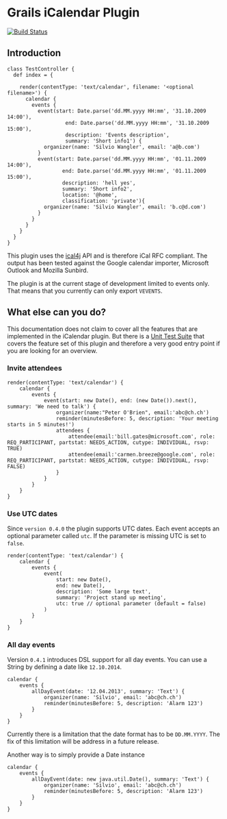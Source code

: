 # Grails iCalendar Plugin
[![Build Status](https://travis-ci.org/saw303/grails-ic-alender.svg?branch=master)](https://travis-ci.org/saw303/grails-ic-alender)

## Introduction

    class TestController {
      def index = {

        render(contentType: 'text/calendar', filename: '<optional filename>') {
          calendar {
            events {
              event(start: Date.parse('dd.MM.yyyy HH:mm', '31.10.2009 14:00'),
                       end: Date.parse('dd.MM.yyyy HH:mm', '31.10.2009 15:00'),
                       description: 'Events description',
                       summary: 'Short info1') {
                organizer(name: 'Silvio Wangler', email: 'a@b.com')
              }
              event(start: Date.parse('dd.MM.yyyy HH:mm', '01.11.2009 14:00'),
                      end: Date.parse('dd.MM.yyyy HH:mm', '01.11.2009 15:00'),
                      description: 'hell yes',
                      summary: 'Short info2',
                      location: '@home',
                      classification: 'private'){
                organizer(name: 'Silvio Wangler', email: 'b.c@d.com')
              }
            }
          }
        }
      }
    }

This plugin uses the [ical4j][ical4j] API and is therefore iCal RFC compliant. The output has been tested against the Google calendar importer, Microsoft Outlook and Mozilla Sunbird.

The plugin is at the current stage of development limited to events only. That means that you currently can only export `VEVENTS`.

## What else can you do?

This documentation does not claim to cover all the features that are implemented in the iCalendar plugin.
But there is a [Unit Test Suite][unittest] that covers the feature set of this plugin and therefore a very good entry point if you
are looking for an overview.

### Invite attendees

    render(contentType: 'text/calendar') {
        calendar {
            events {
                event(start: new Date(), end: (new Date()).next(), summary: 'We need to talk') {
                    organizer(name:"Peter O'Brien", email:'abc@ch.ch')
                    reminder(minutesBefore: 5, description: 'Your meeting starts in 5 minutes!')
                    attendees {
                        attendee(email:'bill.gates@microsoft.com', role: REQ_PARTICIPANT, partstat: NEEDS_ACTION, cutype: INDIVIDUAL, rsvp: TRUE)
                        attendee(email:'carmen.breeze@google.com', role: REQ_PARTICIPANT, partstat: NEEDS_ACTION, cutype: INDIVIDUAL, rsvp: FALSE)
                    }
                }
            }
        }
    }
    
### Use UTC dates

Since `version 0.4.0` the plugin supports UTC dates. Each event accepts an optional parameter called `utc`. If the parameter is missing
UTC is set to `false`.

    render(contentType: 'text/calendar') {
        calendar {
            events {
                event(
                    start: new Date(), 
                    end: new Date(), 
                    description: 'Some large text', 
                    summary: 'Project stand up meeting', 
                    utc: true // optional parameter (default = false)
                )
            }
        }
    }

[ical4j]: http://wiki.modularity.net.au/ical4j/index.php?title=Main_Page
[unittest]: https://github.com/saw303/grails-ic-alender/blob/master/test/unit/BuilderTests.groovy

### All day events

Version `0.4.1` introduces DSL support for all day events. You can use a String by defining a date like `12.10.2014`.


    calendar {
        events {
            allDayEvent(date: '12.04.2013', summary: 'Text') {
                organizer(name: 'Silvio', email: 'abc@ch.ch')
                reminder(minutesBefore: 5, description: 'Alarm 123')
            }
        }
    }

Currently there is a limitation that the date format has to be `DD.MM.YYYY`. The fix of this limitation will be address in a future release.

Another way is to simply provide a Date instance

    calendar {
        events {
            allDayEvent(date: new java.util.Date(), summary: 'Text') {
                organizer(name: 'Silvio', email: 'abc@ch.ch')
                reminder(minutesBefore: 5, description: 'Alarm 123')
            }
        }
    }
